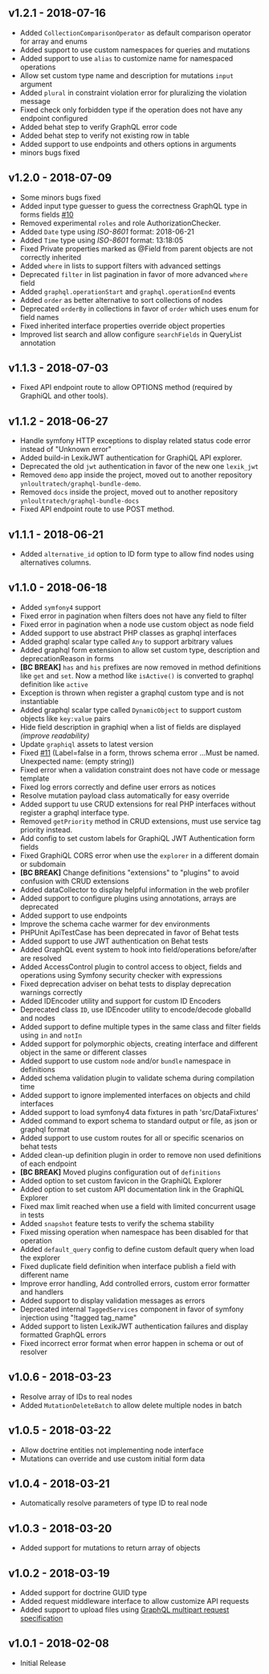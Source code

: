 v1.2.1 - 2018-07-16
----
 * Added `CollectionComparisonOperator` as default comparison operator for array and enums
 * Added support to use custom namespaces for queries and mutations
 * Added support to use `alias` to customize name for namespaced operations
 * Allow set custom type name and description for mutations `input` argument
 * Added `plural` in constraint violation error for pluralizing the violation message
 * Fixed check only forbidden type if the operation does not have any endpoint configured
 * Added behat step to verify GraphQL error code
 * Added behat step to verify not existing row in table
 * Added support to use endpoints and others options in arguments
 * minors bugs fixed
  
v1.2.0 - 2018-07-09
----
 * Some minors bugs fixed
 * Added input type guesser to guess the correctness GraphQL type in forms fields [#10](https://github.com/ynloultratech/graphql-bundle/issues/10)
 * Removed experimental `roles` and role AuthorizationChecker.
 * Added `Date` type using *ISO-8601* format: 2018-06-21
 * Added `Time` type using *ISO-8601* format: 13:18:05
 * Fixed Private properties marked as @Field from parent objects are not correctly inherited
 * Added `where` in lists to support filters with advanced settings
 * Deprecated `filter` in list pagination in favor of more advanced `where` field
 * Added `graphql.operationStart` and `graphql.operationEnd` events
 * Added `order` as better alternative to sort collections of nodes
 * Deprecated `orderBy` in collections in favor of `order` which uses enum for field names
 * Fixed inherited interface properties override object properties
 * Improved list search and allow configure `searchFields` in QueryList annotation 
 
v1.1.3 - 2018-07-03
----
 * Fixed API endpoint route to allow OPTIONS method (required by GraphiQL and other tools).

v1.1.2 - 2018-06-27
----
 * Handle symfony HTTP exceptions to display related status code error instead of "Unknown error"
 * Added build-in LexikJWT authentication for GraphiQL API explorer.
 * Deprecated the old `jwt` authentication in favor of the new one `lexik_jwt`
 * Removed `demo` app inside the project, moved out to another repository `ynloultratech/graphql-bundle-demo`.
 * Removed `docs` inside the project, moved out to another repository `ynloultratech/graphql-bundle-docs`
 * Fixed API endpoint route to use POST method.

v1.1.1 - 2018-06-21
----
 * Added `alternative_id` option to ID form type to allow find nodes using alternatives columns.

v1.1.0 - 2018-06-18
-----
 * Added `symfony4` support
 * Fixed error in pagination when filters does not have any field to filter
 * Fixed error in pagination when a node use custom object as node field
 * Added support to use abstract PHP classes as graphql interfaces
 * Added graphql scalar type called `Any` to support arbitrary values
 * Added graphql form extension to allow set custom type, description and deprecationReason in forms
 * **[BC BREAK]** `has` and `his` prefixes are now removed in method definitions like `get` and `set`. Now a method like `isActive()` is converted to graphql definition like `active`
 * Exception is thrown when register a graphql custom type and is not instantiable
 * Added graphql scalar type called `DynamicObject` to support custom objects like `key:value` pairs
 * Hide field description in graphiql when a list of fields are displayed _(improve readability)_
 * Update `graphiql` assets to latest version
 * Fixed [#11](https://github.com/ynloultratech/graphql-bundle/issues/11) (Label=false in a form, throws schema error ...Must be named. Unexpected name: (empty string))
 * Fixed error when a validation constraint does not have code or message template
 * Fixed log errors correctly and define user errors as notices
 * Resolve mutation payload class automatically for easy override
 * Added support tu use CRUD extensions for real PHP interfaces without register a graphql interface type.
 * Removed `getPriority` method in CRUD extensions, must use service tag priority instead.
 * Add config to set custom labels for GraphiQL JWT Authentication form fields
 * Fixed GraphiQL CORS error when use the `explorer` in a different domain or subdomain
 * **[BC BREAK]** Change definitions "extensions" to "plugins" to avoid confusion with CRUD extensions
 * Added dataCollector to display helpful information in the web profiler
 * Added support to configure plugins using annotations, arrays are deprecated
 * Added support to use endpoints
 * Improve the schema cache warmer for dev environments
 * PHPUnit ApiTestCase has been deprecated in favor of Behat tests
 * Added support to use JWT authentication on Behat tests
 * Added GraphQL event system to hook into field/operations before/after are resolved
 * Added AccessControl plugin to control access to object, fields and operations using Symfony security checker with expressions
 * Fixed deprecation adviser on behat tests to display deprecation warnings correctly
 * Added IDEncoder utility and support for custom ID Encoders
 * Deprecated class `ID`, use IDEncoder utility to encode/decode globalId and nodes
 * Added support to define multiple types in the same class and filter fields using `in` and `notIn`
 * Added support for polymorphic objects, creating interface and different object in the same or different classes
 * Added support to use custom `node` and/or `bundle` namespace in definitions
 * Added schema validation plugin to validate schema during compilation time
 * Added support to ignore implemented interfaces on objects and child interfaces
 * Added support to load symfony4 data fixtures in path 'src/DataFixtures'
 * Added command to export schema to standard output or file, as json or graphql format
 * Added support to use custom routes for all or specific scenarios on behat tests
 * Added clean-up definition plugin in order to remove non used definitions of each endpoint
 * **[BC BREAK]** Moved plugins configuration out of `definitions`
 * Added option to set custom favicon in the GraphiQL Explorer
 * Added option to set custom API documentation link in the GraphiQL Explorer
 * Fixed max limit reached when use a field with limited concurrent usage in tests
 * Added `snapshot` feature tests to verify the schema stability
 * Fixed missing operation when namespace has been disabled for that operation
 * Added `default_query` config to define custom default query when load the explorer
 * Fixed duplicate field definition when interface publish a field with different name
 * Improve error handling, Add controlled errors, custom error formatter and handlers
 * Added support to display validation messages as errors
 * Deprecated internal `TaggedServices` component in favor of symfony injection using "!tagged tag_name"
 * Added support to listen LexikJWT authentication failures and display formatted GraphQL errors
 * Fixed incorrect error format when error happen in schema or out of resolver

v1.0.6 - 2018-03-23
----
 * Resolve array of IDs to real nodes
 * Added `MutationDeleteBatch` to allow delete multiple nodes in batch

v1.0.5 - 2018-03-22
----
 * Allow doctrine entities not implementing node interface
 * Mutations can override and use custom initial form data

v1.0.4 - 2018-03-21
----
 * Automatically resolve parameters of type ID to real node

v1.0.3 - 2018-03-20
----
 * Added support for mutations to return array of objects

v1.0.2 - 2018-03-19
----
 * Added support for doctrine GUID type
 * Added request middleware interface to allow customize API requests
 * Added support to upload files using [GraphQL multipart request specification](https://github.com/jaydenseric/graphql-multipart-request-spec)

v1.0.1 - 2018-02-08
-----
 * Initial Release
